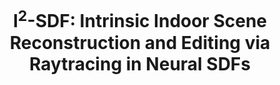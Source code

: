 ---
title: "I<sup>2</sup>-SDF: Intrinsic Indoor Scene Reconstruction and Editing via Raytracing in Neural SDFs"
collection: publications
# permalink: /publications/i2-sdf
venue: 'CVPR'
paperurl: '#'
authors: '<b>Jingsen Zhu</b>, Yuchi Huo, Qi Ye, Fujun Luan, Jifan Li, Dianbing Xi, Lisha Wang, Rui Tang, Wei Hua, Hujun Bao, Rui Wang'
project: 'https://jingsenzhu.github.io/i2-sdf/'
code: 'https://github.com/jingsenzhu/i2-sdf/'
dataset: '#'
---